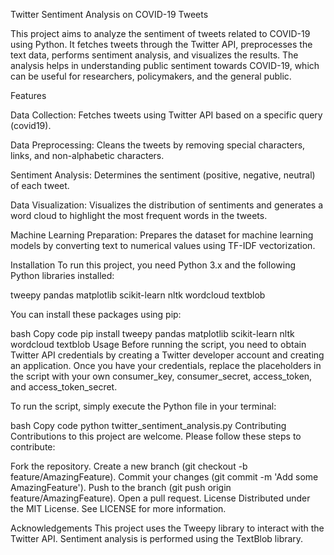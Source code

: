 Twitter Sentiment Analysis on COVID-19 Tweets


This project aims to analyze the sentiment of tweets related to COVID-19 using Python. It fetches tweets through the Twitter API, preprocesses the text data, performs sentiment analysis, and visualizes the results. The analysis helps in understanding public sentiment towards COVID-19, which can be useful for researchers, policymakers, and the general public.


Features

Data Collection: Fetches tweets using Twitter API based on a specific query (covid19).

Data Preprocessing: Cleans the tweets by removing special characters, links, and non-alphabetic characters.

Sentiment Analysis: Determines the sentiment (positive, negative, neutral) of each tweet.

Data Visualization: Visualizes the distribution of sentiments and generates a word cloud to highlight the most frequent words in the tweets.

Machine Learning Preparation: Prepares the dataset for machine learning models by converting text to numerical values using TF-IDF vectorization.


Installation
To run this project, you need Python 3.x and the following Python libraries installed:

tweepy
pandas
matplotlib
scikit-learn
nltk
wordcloud
textblob

You can install these packages using pip:

bash
Copy code
pip install tweepy pandas matplotlib scikit-learn nltk wordcloud textblob
Usage
Before running the script, you need to obtain Twitter API credentials by creating a Twitter developer account and creating an application. Once you have your credentials, replace the placeholders in the script with your own consumer_key, consumer_secret, access_token, and access_token_secret.

To run the script, simply execute the Python file in your terminal:

bash
Copy code
python twitter_sentiment_analysis.py
Contributing
Contributions to this project are welcome. Please follow these steps to contribute:

Fork the repository.
Create a new branch (git checkout -b feature/AmazingFeature).
Commit your changes (git commit -m 'Add some AmazingFeature').
Push to the branch (git push origin feature/AmazingFeature).
Open a pull request.
License
Distributed under the MIT License. See LICENSE for more information.

Acknowledgements
This project uses the Tweepy library to interact with the Twitter API.
Sentiment analysis is performed using the TextBlob library.
